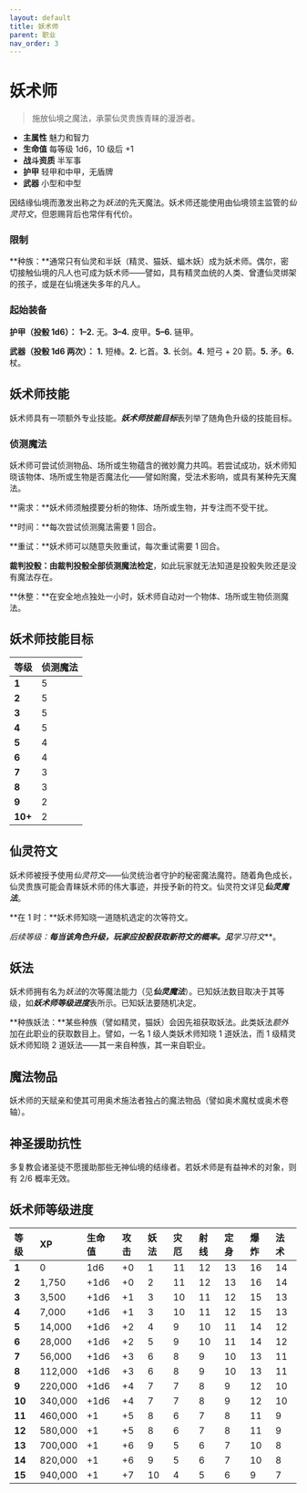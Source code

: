 ```yaml
---
layout: default
title: 妖术师
parent: 职业
nav_order: 3
---
```


# 妖术师

> 施放仙境之魔法，承蒙仙灵贵族青睐的漫游者。

- **主属性**	魅力和智力
- **生命值**	每等级 1d6，10 级后 +1
- **战斗资质**	半军事
- **护甲**	轻甲和中甲，无盾牌
- **武器**	小型和中型

因结缘仙境而激发出称之为*妖法*的先天魔法。妖术师还能使用由仙境领主监管的*仙灵符文*，但恩赐背后也常伴有代价。

### 限制

**种族：**通常只有仙灵和半妖（精灵、猫妖、蝠木妖）成为妖术师。偶尔，密切接触仙境的凡人也可成为妖术师——譬如，具有精灵血统的人类、曾遭仙灵绑架的孩子，或是在仙境迷失多年的凡人。

### 起始装备

**护甲（投骰 1d6）：** **1–2.** 无。**3–4.** 皮甲。**5–6.** 链甲。

**武器（投骰 1d6 两次）：** **1.** 短棒。**2.** 匕首。**3.** 长剑。**4.** 短弓 + 20 箭。**5.** 矛。**6.** 杖。

## 妖术师技能

妖术师具有一项额外专业技能。***妖术师技能目标***表列举了随角色升级的技能目标。

### 侦测魔法

妖术师可尝试侦测物品、场所或生物蕴含的微妙魔力共鸣。若尝试成功，妖术师知晓该物体、场所或生物是否魔法化——譬如附魔，受法术影响，或具有某种先天魔法。

**需求：**妖术师须触摸要分析的物体、场所或生物，并专注而不受干扰。

**时间：**每次尝试侦测魔法需要 1 回合。

**重试：**妖术师可以随意失败重试，每次重试需要 1 回合。

**裁判投骰：**由裁判投骰全部**侦测魔法检定**，如此玩家就无法知道是投骰失败还是没有魔法存在。

**休整：**在安全地点独处一小时，妖术师自动对一个物体、场所或生物侦测魔法。

## 妖术师技能目标

| **等级** | **侦测魔法** |
| :--- | :------- |
| **1**    | 5        |
| **2**    | 5        |
| **3**    | 5        |
| **4**    | 5        |
| **5**    | 4        |
| **6**    | 4        |
| **7**    | 3        |
| **8**    | 3        |
| **9**    | 2        |
| **10+**  | 2        |

## 仙灵符文

妖术师被授予使用*仙灵符文*——仙灵统治者守护的秘密魔法魔符。随着角色成长，仙灵贵族可能会青睐妖术师的伟大事迹，并授予新的符文。仙灵符文详见***仙灵魔法***。

**在 1 时：**妖术师知晓一道随机选定的次等符文。

**后续等级：**每当该角色升级，玩家应投骰获取新符文的概率。见***学习符文***。

## 妖法

妖术师拥有名为*妖法*的次等魔法能力（见***仙灵魔法***）。已知妖法数目取决于其等级，如***妖术师等级进度***表所示。已知妖法要随机决定。

**种族妖法：**某些种族（譬如精灵，猫妖）会因先祖获取妖法。此类妖法*额外*加在此职业的获取数目上。譬如，一名 1 级人类妖术师知晓 1 道妖法，而 1 级精灵妖术师知晓 2 道妖法——其一来自种族，其一来自职业。

## 魔法物品

妖术师的天赋亲和使其可用奥术施法者独占的魔法物品（譬如奥术魔杖或奥术卷轴）。

## 神圣援助抗性

多复教会诸圣徒不愿援助那些无神仙境的结缘者。若妖术师是有益神术的对象，则有 2/6 概率无效。

## 妖术师等级进度

| **等级**   | **XP**      | **生命值** | **攻击** | **妖法** | **灾厄** | **射线** | **定身** | **爆炸** | **法术** |
| :----- | :------ | :----- | :--- | :--- | :--- | :--- | :--- | :--- | :--- |
| **1**  | 0       | 1d6    | +0   | 1    | 11   | 12   | 13   | 16   | 14   |
| **2**  | 1,750   | +1d6   | +0   | 2    | 11   | 12   | 13   | 16   | 14   |
| **3**  | 3,500   | +1d6   | +1   | 3    | 10   | 11   | 12   | 15   | 13   |
| **4**  | 7,000   | +1d6   | +1   | 3    | 10   | 11   | 12   | 15   | 13   |
| **5**  | 14,000  | +1d6   | +2   | 4    | 9    | 10   | 11   | 14   | 12   |
| **6**  | 28,000  | +1d6   | +2   | 5    | 9    | 10   | 11   | 14   | 12   |
| **7**  | 56,000  | +1d6   | +3   | 6    | 8    | 9    | 10   | 13   | 11   |
| **8**  | 112,000 | +1d6   | +3   | 6    | 8    | 9    | 10   | 13   | 11   |
| **9**  | 220,000 | +1d6   | +4   | 7    | 7    | 8    | 9    | 12   | 10   |
| **10** | 340,000 | +1d6   | +4   | 7    | 7    | 8    | 9    | 12   | 10   |
| **11** | 460,000 | +1     | +5   | 8    | 6    | 7    | 8    | 11   | 9    |
| **12** | 580,000 | +1     | +5   | 8    | 6    | 7    | 8    | 11   | 9    |
| **13** | 700,000 | +1     | +6   | 9    | 5    | 6    | 7    | 10   | 8    |
| **14** | 820,000 | +1     | +6   | 9    | 5    | 6    | 7    | 10   | 8    |
| **15** | 940,000 | +1     | +7   | 10   | 4    | 5    | 6    | 9    | 7    |
